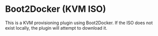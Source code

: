 # Boot2Docker (KVM ISO)
This is a KVM provisioning plugin using Boot2Docker.  If the ISO does not exist
locally, the plugin will attempt to download it.
